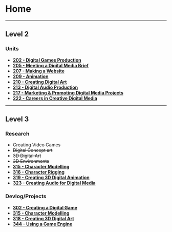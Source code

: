 # Home
---
## Level 2
### **Units**
- **[202 - Digital Games Production](LV2-Units/202-Digital-Games-Production.md)**
- **[205 - Meeting a Digital Media Brief](LV2-Units/205-Meeting-a-Digital-Media-Brief.md)**
- **[207 - Making a Website](LV2-Units/207-Making-a-Website.md)**
- **[209 - Animation](LV2-Units/209-Animation.md)**
- **[210 - Creating Digital Art](LV2-Units/210-Creating-Digital-Art.md)**
- **[213 - Digital Audio Production](LV2-Units/213-Digital-Audio-Production.md)**
- **[217 - Marketing & Promoting Digital Media Projects](LV2-Units/217-Marketing-and-Promoting-Digital-Media-Products.md)**
- **[222 - Careers in Creative Digital Media](LV2-Units/222-Careers-in-Creative-Digital-Media.md)**
---

## Level 3
### **Research**
- ~~Creating Video Games~~
- ~~Digital Concept art~~
- ~~3D Digital Art~~
- ~~3D Environments~~
- **[315 - Character Modelling](LV3/Research/315-Character-Modelling.md)**
- **[316 - Character Rigging](LV3/Research/316-Character-Rigging.md)**
- **[319 - Creating 3D Digital Animation](LV3/Research/319-Creating-3D-Digital-Animation.md)**
- **[323 - Creating Audio for Digital Media](LV3/Research/323-Creating-Audio-for-Digital-Media.md)**

### **Devlog/Projects**
- **[302 - Creating a Digital Game](Projects/302-Creating-a-Digital-Game.md)**
- **[315 - Character Modelling](Projects/315-Character-Modelling.md)**
- **[318 - Creating 3D Digital Art](321-Creating-3D-Environments.md)**
- **[344 - Using a Game Engine](Projects/344-Using-a-Game-Engine.md)**